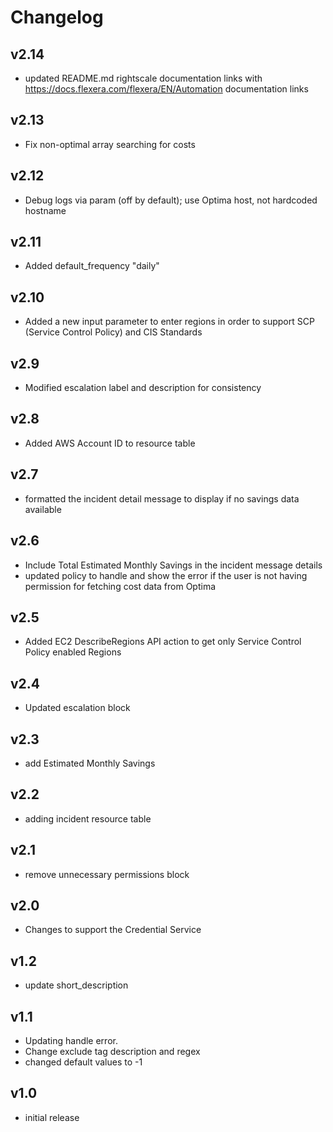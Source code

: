 # Changelog

## v2.14

- updated README.md rightscale documentation links with https://docs.flexera.com/flexera/EN/Automation documentation links

## v2.13

- Fix non-optimal array searching for costs

## v2.12

- Debug logs via param (off by default); use Optima host, not hardcoded hostname

## v2.11

- Added default_frequency "daily"

## v2.10

- Added a new input parameter to enter regions in order to support SCP (Service Control Policy) and CIS Standards

## v2.9

- Modified escalation label and description for consistency

## v2.8

- Added AWS Account ID to resource table

## v2.7

- formatted the incident detail message to display if no savings data available

## v2.6

- Include Total Estimated Monthly Savings in the incident message details
- updated policy to handle and show the error if the user is not having permission for fetching cost data from Optima

## v2.5

- Added EC2 DescribeRegions API action to get only Service Control Policy enabled Regions

## v2.4

- Updated escalation block

## v2.3

- add Estimated Monthly Savings

## v2.2

- adding incident resource table

## v2.1

- remove unnecessary permissions block

## v2.0

- Changes to support the Credential Service

## v1.2

- update short_description

## v1.1

- Updating handle error.
- Change exclude tag description and regex
- changed default values to -1

## v1.0

- initial release
